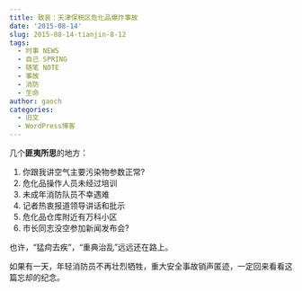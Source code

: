 ```yaml
---
title: 致哀：天津保税区危化品爆炸事故
date: '2015-08-14'
slug: 2015-08-14-tianjin-8-12
tags:
  - 时事 NEWS
  - 自己 SPRING
  - 随笔 NOTE
  - 事故
  - 消防
  - 生命
author: gaoch
categories:
  - 旧文
  - WordPress博客
---
```



几个**匪夷所思**的地方：

1.  你跟我讲空气主要污染物参数正常?
2.  危化品操作人员未经过培训
3.  未成年消防队员不幸遇难
4.  记者热衷报道领导讲话和批示
5.  危化品仓库附近有万科小区
6.  市长同志没空参加新闻发布会?

也许，“猛疴去疾”，“重典治乱”远远还在路上。

如果有一天，年轻消防员不再壮烈牺牲，重大安全事故销声匿迹，一定回来看看这篇忘却的纪念。
